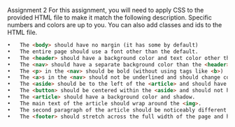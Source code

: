 Assignment 2
For this assignment, you will need to apply CSS to the provided HTML file to make it match the following description. Specific numbers and colors are up to you. You can also add classes and ids to the HTML file.
```html
•   The <body> should have no margin (it has some by default)
•	The entire page should use a font other than the default.
•	The <header> should have a background color and text color other than the default. The text should be larger than the default.
•	The <nav> should have a separate background color than the <header> and the elements within it should be spread apart from each other using a flex box. It should have a border on the top and bottom.
•	The <p> in the <nav> should be bold (without using tags like <b>)
•	The <a>s in the <nav> should not be underlined and should change color when you hover over them. There should be some space between them.
•	The <aside> should be to the left of the <article> and should have a background color and shadow. Its corners should be rounded.
•	The <button> should be centered within the <aside> and should not have a border. [note: centering should be done with the display and margin properties]
•	The <article> should have a background color and shadow.
•	The main text of the article should wrap around the <img>.
•	The second paragraph of the article should be noticeably different in some way.
•	The <footer> should stretch across the full width of the page and have a background color. The elements on the footer should be spread apart from each other (left, middle, right).
```

